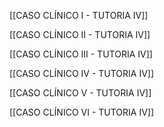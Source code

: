 
[[CASO CLÍNICO I - TUTORIA IV]]

[[CASO CLÍNICO II - TUTORIA IV]]

[[CASO CLÍNICO III - TUTORIA IV]]

[[CASO CLÍNICO IV - TUTORIA IV]]

[[CASO CLÍNICO V - TUTORIA IV]]

[[CASO CLÍNICO VI - TUTORIA IV]]